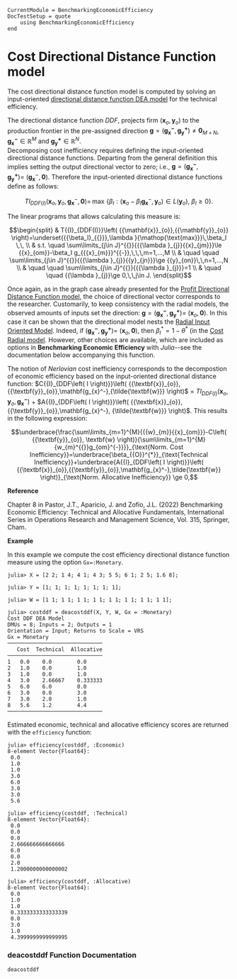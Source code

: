 ```@meta
CurrentModule = BenchmarkingEconomicEfficiency
DocTestSetup = quote
    using BenchmarkingEconomicEfficiency
end
```

# Cost Directional Distance Function model

The cost directional distance function model is computed by solving an input-oriented [directional distance function DEA model](https://javierbarbero.github.io/DataEnvelopmentAnalysis.jl/stable/technical/directional/) for the technical efficiency.

The directional distance function *DDF*, projects firm $\left( {{\mathbf{x}_o,\mathbf{y}_{o}}} \right)$ to the production frontier 
in the pre-assigned direction $\mathbf{g}= {\left({{\mathbf{g_{x}^-},\mathbf{g^{+}_y}}} \right)\neq\mathbf{0}_{M+N}}$, $\mathbf{g^{-}_{x}}\mathbb{\in R}^M$ and $\mathbf{g^+_{y}}\mathbb{\in R}^N$.  
Decomposing cost  inefficiency requires defining the input-oriented directional distance functions. Departing from the general definition this implies setting the output directional vector to zero; i.e., $\mathbf{g}= \left({{\mathbf{g_{x}^-}},{\mathbf{g_{y}^+}}} \right)=\:$$\left({{\mathbf{g}_{\textbf{x}}^-,\textbf{0}}} \right)$. Therefore the input-oriented directional distance functions define as follows:

```math
T{{I}_{DDF(I)}}\left( {{\textbf{x}}_{o}},{{\textbf{y}}_{o}}, \textbf{g}_{\textbf{x}}^{{-}}, \textbf{0} \right)=\,\max \,\left\{ \beta_I :\left( {{\textbf{x}}_{o}}-{{\beta_I}}\textbf{g}_{\textbf{x}}^{{-}},{{\textbf{y}}_{o}} \right) \in L(\textbf{y}_o),\ {{\beta_I }}\ge 0 \right\}.
```

The linear programs that allows calculating this measure is: 

```math
\begin{split}
& T{{I}_{DDF(I)}}\left( {{\mathbf{x}}_{o}},{{\mathbf{y}}_{o}} \right)=\underset{{{\beta_I}_{{}}},\lambda }{\mathop{\text{max}}}\,\beta_I \,\,  \\ 
& s.t. \quad  \sum\limits_{j\in J}^{{}}{{{\lambda }_{j}}{{x}_{jm}}}\le {{x}_{om}}-\beta_I g_{{{x}_{m}}}^{{-}},\,\,\,m=1,...,M  \\ 
& \quad \quad \sum\limits_{j\in J}^{{}}{{{\lambda }_{j}}{{y}_{jn}}}\ge {{y}_{on}}\,\,n=1,...,N \\ 
& \quad \quad \sum\limits_{j\in J}^{{}}{{{\lambda }_{j}}}=1 \\ 
& \quad \quad {{\lambda }_{j}}\ge 0,\,\,j\in J.  
\end{split}
```

Once again, as in the graph case already presented for the [Profit Directional Distance Function model](@ref), the choice of directional vector corresponds to the
researcher. Customarily, to keep consistency with the radial models, the observed amounts of inputs set the direction:
$\mathbf{g}= \left({{\mathbf{g_{x}^-}},{\mathbf{g_{y}^+}}} \right)=\:$$\left({{\mathbf{x}_o,\textbf{0}}}\right)$. In this case it can be shown that the directional
model nests the [Radial Input Oriented Model](https://javierbarbero.github.io/DataEnvelopmentAnalysis.jl/stable/technical/radial/#Radial-Input-Oriented-Model). Indeed, if $\left({{\mathbf{g_{x}^-},\mathbf{g^+_y}}} \right)= \:$$\left( {{\mathbf{x}_o,\mathbf{0}}} \right)$, then $\beta_I^{*}=1-\theta^*$ (in the [Cost Radial model](@ref). However, other choices are available, which are included as options in **Benchmarking Economic Efficiency** with *Julia*--see the documentation below accompanying this function.     

The notion of *Nerlovian* cost inefficiency corresponds to the decompostion of economic efficiency based on the input-oriented directional distance function: $C{{I}_{DDF\left( I \right)}}\left( {{\textbf{x}}_{o}},{{\textbf{y}}_{o}},\mathbf{g_{x}^-},{\tilde{\textbf{w}}} \right)$ = $T{{I}_{DDF\left( I \right)}}\left( {{\textbf{x}}_{o}},{{\textbf{y}}_{o},\mathbf{g_{x}^-}} \right)$ + $A{{I}_{DDF\left( I \right)}}\left( {{\textbf{x}}_{o}},{{\textbf{y}}_{o}},\mathbf{g_{x}^-},  {\tilde{\textbf{w}}} \right)$. This results in the following expression: 

```math
\underbrace{\frac{\sum\limits_{m=1}^{M}{{{w}_{m}}{{x}_{om}}}-C\left( {{\textbf{y}}_{o}}, \textbf{w} \right)}{\sum\limits_{m=1}^{M}{w_{m}^{{}}g_{om}^{-}}}}_{\text{Norm. Cost Inefficiency}}=\underbrace{\beta_{{O}}^{*}}_{\text{Technical Inefficiency}}+\underbrace{A{{I}_{DDF\left( I \right)}}\left( {{\textbf{x}}_{o}},{{\textbf{y}}_{o}},\mathbf{g_{x}^-},\tilde{\textbf{w}} \right)}_{\text{Norm. Allocative Inefficiency}} \ge 0,
```

**Reference**

Chapter 8 in Pastor, J.T., Aparicio, J. and Zofío, J.L. (2022) Benchmarking Economic Efficiency: Technical and Allocative Fundamentals, International Series in Operations Research and Management Science, Vol. 315,  Springer, Cham. 

**Example**

In this example we compute the cost efficiency directional distance function measure using the option `Gx=:Monetary`.
```jldoctest 1
julia> X = [2 2; 1 4; 4 1; 4 3; 5 5; 6 1; 2 5; 1.6 8];

julia> Y = [1; 1; 1; 1; 1; 1; 1; 1];

julia> W = [1 1; 1 1; 1 1; 1 1; 1 1; 1 1; 1 1; 1 1];

julia> costddf = deacostddf(X, Y, W, Gx = :Monetary)
Cost DDF DEA Model 
DMUs = 8; Inputs = 2; Outputs = 1
Orientation = Input; Returns to Scale = VRS
Gx = Monetary
──────────────────────────────
   Cost  Technical  Allocative
──────────────────────────────
1   0.0    0.0        0.0
2   1.0    0.0        1.0
3   1.0    0.0        1.0
4   3.0    2.66667    0.333333
5   6.0    6.0        0.0
6   3.0    0.0        3.0
7   3.0    2.0        1.0
8   5.6    1.2        4.4
──────────────────────────────
```

Estimated economic, technical and allocative efficiency scores are returned with the `efficiency` function:
```jldoctest 1
julia> efficiency(costddf, :Economic)
8-element Vector{Float64}:
 0.0
 1.0
 1.0
 3.0
 6.0
 3.0
 3.0
 5.6

julia> efficiency(costddf, :Technical)
8-element Vector{Float64}:
 0.0
 0.0
 0.0
 2.666666666666666
 6.0
 0.0
 2.0
 1.2000000000000002

julia> efficiency(costddf, :Allocative)
8-element Vector{Float64}:
 0.0
 1.0
 1.0
 0.3333333333333339
 0.0
 3.0
 1.0
 4.3999999999999995
```

### deacostddf Function Documentation

```@docs
deacostddf
```

